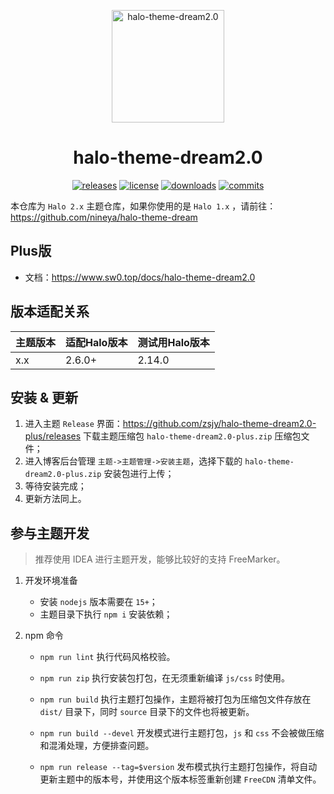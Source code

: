<p align="center">
<img src="https://cdn.jsdelivr.net/gh/nineya/halo-theme-dream2.0/screenshot.png" alt="halo-theme-dream2.0" width="180">
</p>
<h1 align="center">halo-theme-dream2.0</h1>

<p align="center">
<a href="https://github.com/zsjy/halo-theme-dream2.0-plus/releases"><img alt="releases" src="https://img.shields.io/github/release/zsjy/halo-theme-dream2.0-plus.svg?style=flat-square"/></a>
<a href="https://github.com/zsjy/halo-theme-dream2.0-plus/blob/master/LICENSE"><img alt="license" src="https://img.shields.io/github/license/zsjy/halo-theme-dream2.0-plus?style=flat-square"/></a>
<a href="https://github.com/zsjy/halo-theme-dream2.0-plus/releases"><img alt="downloads" src="https://img.shields.io/github/downloads/zsjy/halo-theme-dream2.0-plus/total.svg?style=flat-square"/></a>
<a href="https://github.com/zsjy/halo-theme-dream2.0-plus/commits"><img alt="commits" src="https://img.shields.io/github/last-commit/zsjy/halo-theme-dream2.0-plus.svg?style=flat-square"/></a>
</p>

本仓库为 `Halo 2.x` 主题仓库，如果你使用的是 `Halo 1.x` ，请前往：https://github.com/nineya/halo-theme-dream

## Plus版

- 文档：https://www.sw0.top/docs/halo-theme-dream2.0



## 版本适配关系

| 主题版本    | 适配Halo版本                | 测试用Halo版本 |
| ----------- | --------------------------- | -------------- |
| x.x      | 2.6.0+ | 2.14.0      |



## 安装 & 更新

1. 进入主题 `Release` 界面：https://github.com/zsjy/halo-theme-dream2.0-plus/releases 下载主题压缩包 `halo-theme-dream2.0-plus.zip` 压缩包文件；
2. 进入博客后台管理 `主题->主题管理->安装主题`，选择下载的 `halo-theme-dream2.0-plus.zip` 安装包进行上传；
3. 等待安装完成；
4. 更新方法同上。



## 参与主题开发

> 推荐使用 IDEA 进行主题开发，能够比较好的支持 FreeMarker。

1. 开发环境准备
    - 安装 `nodejs` 版本需要在 `15+`；
    - 主题目录下执行 `npm i` 安装依赖；

2. npm 命令
   
    - `npm run lint` 执行代码风格校验。
    - `npm run zip` 执行安装包打包，在无须重新编译 `js/css` 时使用。
    
    - `npm run build` 执行主题打包操作，主题将被打包为压缩包文件存放在 `dist/` 目录下，同时 `source` 目录下的文件也将被更新。
    - `npm run build --devel` 开发模式进行主题打包，`js` 和 `css` 不会被做压缩和混淆处理，方便排查问题。
    - `npm run release --tag=$version` 发布模式执行主题打包操作，将自动更新主题中的版本号，并使用这个版本标签重新创建  `FreeCDN` 清单文件。
